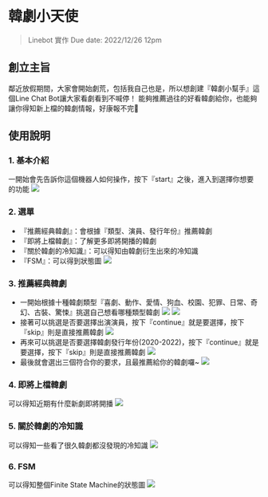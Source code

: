 # 韓劇小天使
> Linebot 實作
> Due date: 2022/12/26 12pm

## 創立主旨
鄰近放假期間，大家會開始劇荒，包括我自己也是，所以想創建『韓劇小幫手』這個Line Chat Bot讓大家看劇看到不喊停！
能夠推薦過往的好看韓劇給你，也能夠讓你得知新上檔的韓劇情報，好康報不完🥳

## 使用說明
### 1. 基本介紹
一開始會先告訴你這個機器人如何操作，按下『start』之後，進入到選擇你想要的功能
![](https://img.onl/cqstPV)

### 2. 選單
- 『推薦經典韓劇』：會根據『類型、演員、發行年份』推薦韓劇
- 『即將上檔韓劇』：了解更多即將開播的韓劇
- 『關於韓劇的冷知識』：可以得知由韓劇衍生出來的冷知識
- 『FSM』：可以得到狀態圖
![](https://img.onl/IAt0Px)

### 3. 推薦經典韓劇
- 一開始根據十種韓劇類型『喜劇、動作、愛情、狗血、校園、犯罪、日常、奇幻、古裝、驚悚』挑選自己想看哪種類型韓劇
![](https://img.onl/cGYMt)
![](https://img.onl/UMKMUA)
- 接著可以挑選是否要選擇出演演員，按下『continue』就是要選擇，按下『skip』則是直接推薦韓劇
![](https://img.onl/cMyAYN)
- 再來可以挑選是否要選擇韓劇發行年份(2020-2022)，按下『continue』就是要選擇，按下『skip』則是直接推薦韓劇
![](https://img.onl/112GcB)
- 最後就會選出三個符合你的要求，且最推薦給你的韓劇囉~
![](https://img.onl/cjshMa)

### 4. 即將上檔韓劇
可以得知近期有什麼新劇即將開播
![](https://img.onl/X1fZf)

### 5. 關於韓劇的冷知識
可以得知一些看了很久韓劇都沒發現的冷知識
![](https://img.onl/zFEqH)

### 6. FSM
可以得知整個Finite State Machine的狀態圖
![](https://img.onl/DFPsUM)